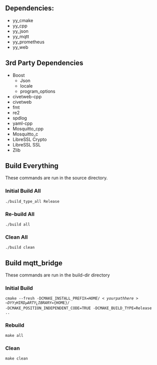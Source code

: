 ## Dependencies:
- yy_cmake
- yy_cpp
- yy_json
- yy_mqtt
- yy_prometheus
- yy_web

## 3rd Party Dependencies
- Boost
  - Json
  - locale
  - program_options
- civetweb-cpp
- civetweb
- fmt
- re2
- spdlog
- yaml-cpp
- Mosquitto_cpp
- Mosquitto_c
- LibreSSL Crypto
- LibreSSL SSL
- Zlib

## Build Everything
These commands are run in the source directory.
### Initial Build All
<code>./build_type_all Release</code>
### Re-build All
<code>./build all</code>
### Clean All
<code>./build clean</code>

## Build mqtt_bridge
These commands are run in the build-dir directory
### Initial Build
<code>cmake --fresh -DCMAKE_INSTALL_PREFIX=${HOME}/<your path here> -DYY_THIRD_PARTY_LIBRARY=${HOME}/<third party includes path> -DCMAKE_POSITION_INDEPENDENT_CODE=TRUE -DCMAKE_BUILD_TYPE=Release ..</code>
### Rebuild
<code>make all</code>
### Clean
<code>make clean</code>
